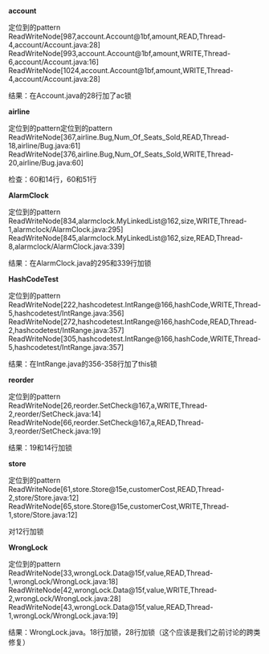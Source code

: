 **account** 

定位到的pattern
ReadWriteNode[987,account.Account@1bf,amount,READ,Thread-4,account/Account.java:28]
ReadWriteNode[993,account.Account@1bf,amount,WRITE,Thread-6,account/Account.java:16]
ReadWriteNode[1024,account.Account@1bf,amount,WRITE,Thread-4,account/Account.java:28]

结果：在Account.java的28行加了ac锁

**airline**

定位到的pattern定位到的pattern
ReadWriteNode[367,airline.Bug,Num_Of_Seats_Sold,READ,Thread-18,airline/Bug.java:61]
ReadWriteNode[376,airline.Bug,Num_Of_Seats_Sold,WRITE,Thread-20,airline/Bug.java:60]

检查：60和14行，60和51行

**AlarmClock**

定位到的pattern
ReadWriteNode[834,alarmclock.MyLinkedList@162,size,WRITE,Thread-1,alarmclock/AlarmClock.java:295]
ReadWriteNode[845,alarmclock.MyLinkedList@162,size,READ,Thread-8,alarmclock/AlarmClock.java:339]

结果：在AlarmClock.java的295和339行加锁

**HashCodeTest**

定位到的pattern
ReadWriteNode[222,hashcodetest.IntRange@166,hashCode,WRITE,Thread-5,hashcodetest/IntRange.java:356]
ReadWriteNode[272,hashcodetest.IntRange@166,hashCode,READ,Thread-2,hashcodetest/IntRange.java:357]
ReadWriteNode[305,hashcodetest.IntRange@166,hashCode,WRITE,Thread-5,hashcodetest/IntRange.java:357]

结果：在IntRange.java的356-358行加了this锁

**reorder** 

定位到的pattern
ReadWriteNode[26,reorder.SetCheck@167,a,WRITE,Thread-2,reorder/SetCheck.java:14]
ReadWriteNode[66,reorder.SetCheck@167,a,READ,Thread-3,reorder/SetCheck.java:19]

结果：19和14行加锁

**store**

定位到的pattern
ReadWriteNode[61,store.Store@15e,customerCost,READ,Thread-2,store/Store.java:12]
ReadWriteNode[65,store.Store@15e,customerCost,WRITE,Thread-1,store/Store.java:12]

对12行加锁

**WrongLock** 

定位到的pattern
ReadWriteNode[33,wrongLock.Data@15f,value,READ,Thread-1,wrongLock/WrongLock.java:18]
ReadWriteNode[42,wrongLock.Data@15f,value,WRITE,Thread-2,wrongLock/WrongLock.java:28]
ReadWriteNode[43,wrongLock.Data@15f,value,READ,Thread-1,wrongLock/WrongLock.java:19]

结果：WrongLock.java。18行加锁，28行加锁（这个应该是我们之前讨论的跨类修复）